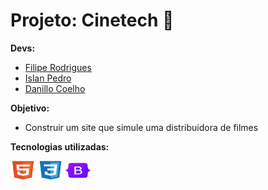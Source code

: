 <h1>Projeto: Cinetech 🎦</h1>

**Devs:**
- <a href="https://github.com/Filipe-Rds" target="_blank">Filipe Rodrigues</a>
- <a href="https://github.com/islanpedro01" target="_blank">Islan Pedro</a>
- <a href="https://github.com/Nillocoelho" target="_blank">Danillo Coelho</a>

**Objetivo:**
<br>
- Construir um site que simule uma distribuidora de filmes 

**Tecnologias utilizadas:**
<div style="display: inline_block">
  <img align="center" alt="HTML" height="30" width="40" src="https://raw.githubusercontent.com/devicons/devicon/master/icons/html5/html5-original.svg">
  <img align="center" alt="CSS" height="30" width="40" src="https://raw.githubusercontent.com/devicons/devicon/master/icons/css3/css3-original.svg">
  <img align="center" alt="Bootstrap" height="30" width="40" src="https://raw.githubusercontent.com/devicons/devicon/master/icons/bootstrap/bootstrap-original.svg">
</div>
